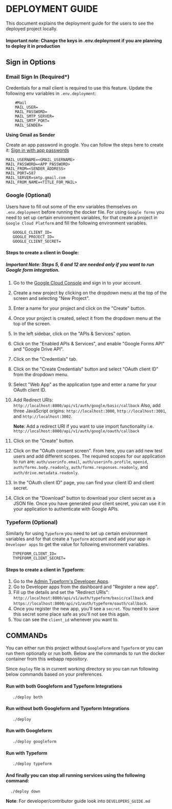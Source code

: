 # DEPLOYMENT GUIDE

This document explains the deployment guide for the users to see the deployed project locally.

####  Important note: Change the keys in .env.deployment if you are planning to deploy it in production

## Sign in Options 

### Email Sign In (Required*)

Credentials for a mail client is required to use this feature.
Update the following env variables in `.env.deployment`:

```dotenv
    #Mail
    MAIL_USER=
    MAIL_PASSWORD=
    MAIL_SMTP_SERVER=
    MAIL_SMTP_PORT=
    MAIL_SENDER=
```

**Using Gmail as Sender**

Create an app password in google. You can follow the steps here to create it: [Sign in with app passwords
](https://support.google.com/accounts/answer/185833)

```dotenv
MAIL_USERNAME=<GMAIL_USERNAME>
MAIL_PASSWORD=<APP_PASSWORD>
MAIL_FROM=<SENDER_ADDRESS>
MAIL_PORT=587
MAIL_SERVER=smtp.gmail.com
MAIL_FROM_NAME=<TITLE_FOR_MAIL>
```


### Google (Optional)
Users have to fill out some of the env variables themselves on `.env.deployment` before running the docker file.
For using `Google forms` you need to set up certain environment variables, for that create a project in `Google Cloud Platform` and fill the following environment variables.

```dotenv
   GOOGLE_CLIENT_ID=
   GOOGLE_PROJECT_ID=
   GOOGLE_CLIENT_SECRET=
```
 
#### Steps to create a client in Google:

##### Important Note: Steps 5, 6 and 12 are needed only if you want to run Google form integration.

1. Go to the [Google Cloud Console](https://console.cloud.google.com/) and sign in to your account.
2. Create a new project by clicking on the dropdown menu at the top of the screen and selecting "New Project".
3. Enter a name for your project and click on the "Create" button.
4. Once your project is created, select it from the dropdown menu at the top of the screen.
5. In the left sidebar, click on the "APIs & Services" option.
6. Click on the "Enabled APIs & Services", and enable "Google Forms API" and "Google Drive API".
7. Click on the "Credentials" tab.
8. Click on the "Create Credentials" button and select "OAuth client ID" from the dropdown menu.
9. Select "Web App" as the application type and enter a name for your OAuth client ID.
10. Add Redirect URIs: `http://localhost:8000/api/v1/auth/google/basic/callback`  Also, add three JavaScript origins: `http://localhost:3000`, `http://localhost:3001`, and `http://localhost:3002`.

    **Note**: Add a redirect URI if you want to use import functionality i.e. `http://localhost:8000/api/v1/auth/google/oauth/callback`

11. Click on the "Create" button.
12. Click on the "OAuth consent screen". From here, you can add new test users and add different scopes. The required scopes for our application to run are: `auth/userinfo.email`, `auth/userinfo.profile`, `openid`, `auth/forms.body.readonly`, `auth/forms.responses.readonly`, and `auth/drive.metadata.readonly`.
13. In the "OAuth client ID" page, you can find your client ID and client secret.
14. Click on the "Download" button to download your client secret as a JSON file.
    Once you have generated your client secret, you can use it in your application to authenticate with Google APIs.

### Typeform (Optional)

Similarly for using `Typeform` you need to set up certain environment variables and for that create a `Typeform` account and add your app in `Developer apps` to get the value for following environment variables.

```dotenv
   TYPEFORM_CLIENT_ID=
   TYPEFORM_CLIENT_SECRET=
```

#### Steps to create a client in Typeform:

1. Go to the [Admin Typeform's Developer Apps](https://admin.typeform.com/).
2. Go to Developer apps from the dashboard and "Register a new app".
3. Fill up the details and set the "Redirect URIs": `http://localhost:8000/api/v1/auth/typeform/basic/callback` and `https://localhost:8000/api/v1/auth/typeform/oauth/callback`.
4. Once you register the new app, you'll see a `secret`. You need to save this secret some place safe as you'll not see this again.
5. You can see the `client_id` whenever you want to.


## COMMANDs

 You can either run this project without `GoogleForm` and `Typeform` or you can run them optionally or run both. Below are the commands to run the docker container from this webapp repository.

 Since `deploy` file is in current working directory so you can run following below commands based on your preferences.

 #### Run with both Googleform and Typeform Integrations

 ```
    ./deploy both
 ```

  #### Run without both Googleform and Typeform Integrations

 ```
    ./deploy 
 ```

#### Run with Googleform 

 ```
    ./deploy googleform
 ```

  #### Run with Typeform

 ```
    ./deploy typeform
 ```

 #### And finally you can stop all running services using the following command:
 
 ```
   ./deploy down
 ```

**Note**: For developer/contributor guide look into `DEVELOPERS_GUIDE.md`

